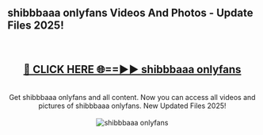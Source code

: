 <h2>shibbbaaa onlyfans Videos And Photos - Update Files 2025!</h2>
<br>
<div align="center">
<h2><a href="https://linkcuts.com/hfmhzwbr" rel="nofollow">🔴 CLICK HERE 🌐==►► shibbbaaa onlyfans</a></h2>
<br>
Get shibbbaaa onlyfans and all content. Now you can access all videos and pictures of shibbbaaa onlyfans. New Updated Files 2025!
<br>
<br>
<a href="https://linkcuts.com/hfmhzwbr" rel="nofollow" data-target="animated-image.originalLink"><img src="https://i.ibb.co.com/WyWwxjT/player-gif2.gif" alt="shibbbaaa onlyfans" style="max-width: 100%; display: inline-block;" data-target="animated-image.originalImage"></a>
</div>
<br>